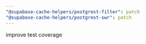 ```yaml
---
"@supabase-cache-helpers/postgrest-filter": patch
"@supabase-cache-helpers/postgrest-swr": patch
---
```


improve test coverage
